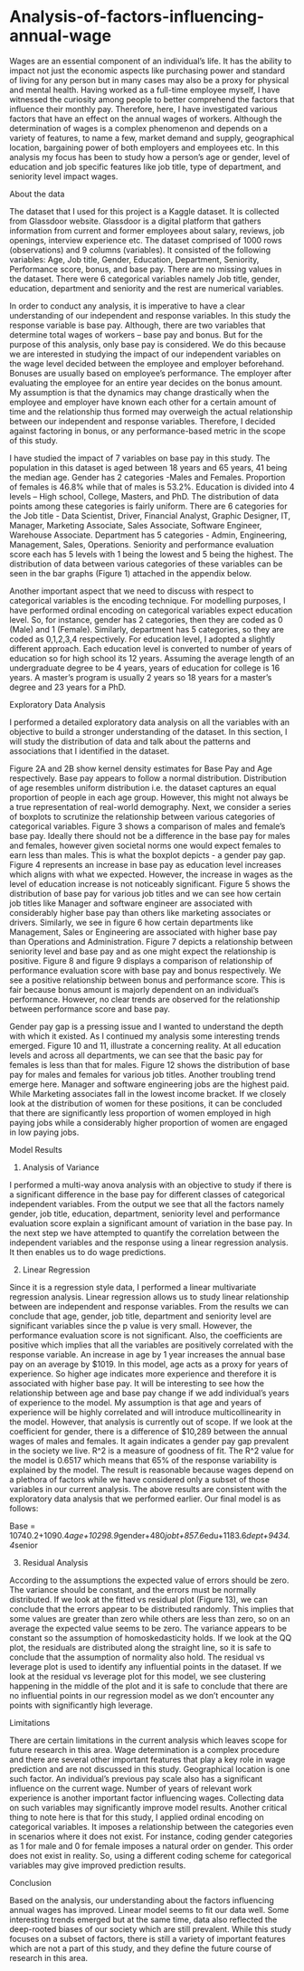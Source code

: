 # Analysis-of-factors-influencing-annual-wage

Wages are an essential component of an individual’s life. It has the ability to impact not just the economic aspects like purchasing power and standard of living for any person but in many cases may also be a proxy for physical and mental health. Having worked as a full-time employee myself, I have witnessed the curiosity among people to better comprehend the factors that influence their monthly pay. Therefore, here, I have investigated various factors that have an effect on the annual wages of workers. Although the determination of wages is a complex phenomenon and depends on a variety of features, to name a few, market demand and supply, geographical location, bargaining power of both employers and employees etc. In this analysis my focus has been to study how a person’s age or gender, level of education and job specific features like job title, type of department, and seniority level impact wages. 

About the data

The dataset that I used for this project is a Kaggle dataset. It is collected from Glassdoor website. Glassdoor is a digital platform that gathers information from current and former employees about salary, reviews, job openings, interview experience etc. The dataset comprised of 1000 rows (observations) and 9 columns (variables). It consisted of the following variables: Age, Job title, Gender, Education, Department, Seniority, Performance score, bonus, and base pay. There are no missing values in the dataset. There were 6 categorical variables namely Job title, gender, education, department and seniority and the rest are numerical variables. 

In order to conduct any analysis, it is imperative to have a clear understanding of our independent and response variables. In this study the response variable is base pay. Although, there are two variables that determine total wages of workers – base pay and bonus. But for the purpose of this analysis, only base pay is considered. We do this because we are interested in studying the impact of our independent variables on the wage level decided between the employee and employer beforehand. Bonuses are usually based on employee’s performance. The employer after evaluating the employee for an entire year decides on the bonus amount. My assumption is that the dynamics may change drastically when the employee and employer have known each other for a certain amount of time and the relationship thus formed may overweigh the actual relationship between our independent and response variables. Therefore, I decided against factoring in bonus, or any performance-based metric in the scope of this study. 

I have studied the impact of 7 variables on base pay in this study. The population in this dataset is aged between 18 years and 65 years, 41 being the median age. Gender has 2 categories -Males and Females. Proportion of females is 46.8% while that of males is 53.2%. Education is divided into 4 levels – High school, College, Masters, and PhD. The distribution of data points among these categories is fairly uniform. There are 6 categories for the Job title - Data Scientist, Driver, Financial Analyst, Graphic Designer, IT, Manager, Marketing Associate, Sales Associate, Software Engineer, Warehouse Associate. Department has 5 categories - Admin, Engineering, Management, Sales, Operations. Seniority and performance evaluation score each has 5 levels with 1 being the lowest and 5 being the highest. The distribution of data between various categories of these variables can be seen in the bar graphs (Figure 1) attached in the appendix below.

Another important aspect that we need to discuss with respect to categorical variables is the encoding technique. For modelling purposes, I have performed ordinal encoding on categorical variables expect education level. So, for instance, gender has 2 categories, then they are coded as 0 (Male) and 1 (Female). Similarly, department has 5 categories, so they are coded as 0,1,2,3,4 respectively. For education level, I adopted a slightly different approach.  Each education level is converted to number of years of education so for high school its 12 years. Assuming the average length of an undergraduate degree to be 4 years, years of education for college is 16 years. A master’s program is usually 2 years so 18 years for a master’s degree and 23 years for a PhD.  

Exploratory Data Analysis

I performed a detailed exploratory data analysis on all the variables with an objective to build a stronger understanding of the dataset. In this section, I will study the distribution of data and talk about the patterns and associations that I identified in the dataset. 

Figure 2A and 2B show kernel density estimates for Base Pay and Age respectively. Base pay appears to follow a normal distribution. Distribution of age resembles uniform distribution i.e. the dataset captures an equal proportion of people in each age group. However, this might not always be a true representation of real-world demography. Next, we consider a series of boxplots to scrutinize the relationship between various categories of categorical variables. Figure 3 shows a comparison of males and female’s base pay. Ideally there should not be a difference in the base pay for males and females, however given societal norms one would expect females to earn less than males. This is what the boxplot depicts - a gender pay gap. Figure 4 represents an increase in base pay as education level increases which aligns with what we expected. However, the increase in wages as the level of education increase is not noticeably significant. Figure 5 shows the distribution of base pay for various job titles and we can see how certain job titles like Manager and software engineer are associated with considerably higher base pay than others like marketing associates or drivers. Similarly, we see in figure 6 how certain departments like Management, Sales or Engineering are associated with higher base pay than Operations and Administration. Figure 7 depicts a relationship between seniority level and base pay and as one might expect the relationship is positive. Figure 8 and figure 9 displays a comparison of relationship of performance evaluation score with base pay and bonus respectively. We see a positive relationship between bonus and performance score. This is fair because bonus amount is majorly dependent on an individual’s performance. However, no clear trends are observed for the relationship between performance score and base pay. 

Gender pay gap is a pressing issue and I wanted to understand the depth with which it existed. As I continued my analysis some interesting trends emerged. Figure 10 and 11, illustrate a concerning reality. At all education levels and across all departments, we can see that the basic pay for females is less than that for males. Figure 12 shows the distribution of base pay for males and females for various job titles. Another troubling trend emerge here.  Manager and software engineering jobs are the highest paid. While Marketing associates fall in the lowest income bracket. If we closely look at the distribution of women for these positions, it can be concluded that there are significantly less proportion of women employed in high paying jobs while a considerably higher proportion of women are engaged in low paying jobs.

Model Results

1.	Analysis of Variance

I performed a multi-way anova analysis with an objective to study if there is a significant difference in the base pay for different classes of categorical independent variables. From the output we see that all the factors namely gender, job title, education, department, seniority level and performance evaluation score explain a significant amount of variation in the base pay. In the next step we have attempted to quantify the correlation between the independent variables and the response using a linear regression analysis. It then enables us to do wage predictions.

2.	Linear Regression

Since it is a regression style data, I performed a linear multivariate regression analysis. Linear regression allows us to study linear relationship between are independent and response variables. From the results we can conclude that age, gender, job title, department and seniority level are significant variables since the p value is very small. However, the performance evaluation score is not significant. Also, the coefficients are positive which implies that all the variables are positively correlated with the response variable. An increase in age by 1 year increases the annual base pay on an average by $1019. In this model, age acts as a proxy for years of experience. So higher age indicates more experience and therefore it is associated with higher base pay. It will be interesting to see how the relationship between age and base pay change if we add individual’s years of experience to the model. My assumption is that age and years of experience will be highly correlated and will introduce multicollinearity in the model. However, that analysis is currently out of scope. If we look at the coefficient for gender, there is a difference of $10,289 between the annual wages of males and females.  It again indicates a gender pay gap prevalent in the society we live. R^2 is a measure of goodness of fit. The R^2 value for the model is 0.6517 which means that 65% of the response variability is explained by the model. The result is reasonable because wages depend on a plethora of factors while we have considered only a subset of those variables in our current analysis. The above results are consistent with the exploratory data analysis that we performed earlier. Our final model is as follows:

Base = 10740.2+1090.4*age+10298.9*gender+480*jobt+857.6*edu+1183.6*dept+9434.4*senior 

3.	Residual Analysis

According to the assumptions the expected value of errors should be zero. The variance should be constant, and the errors must be normally distributed. If we look at the fitted vs residual plot (Figure 13), we can conclude that the errors appear to be distributed randomly. This implies that some values are greater than zero while others are less than zero, so on an average the expected value seems to be zero. The variance appears to be constant so the assumption of homoskedasticity holds. If we look at the QQ plot, the residuals are distributed along the straight line, so it is safe to conclude that the assumption of normality also hold. The residual vs leverage plot is used to identify any influential points in the dataset. If we look at the residual vs leverage plot for this model, we see clustering happening in the middle of the plot and it is safe to conclude that there are no influential points in our regression model as we don’t encounter any points with significantly high leverage. 

Limitations

There are certain limitations in the current analysis which leaves scope for future research in this area. Wage determination is a complex procedure and there are several other important features that play a key role in wage prediction and are not discussed in this study. Geographical location is one such factor. An individual’s previous pay scale also has a significant influence on the current wage. Number of years of relevant work experience is another important factor influencing wages. Collecting data on such variables may significantly improve model results. Another critical thing to note here is that for this study, I applied ordinal encoding on categorical variables. It imposes a relationship between the categories even in scenarios where it does not exist. For instance, coding gender categories as 1 for male and 0 for female imposes a natural order on gender. This order does not exist in reality. So, using a different coding scheme for categorical variables may give improved prediction results.

Conclusion
 
Based on the analysis, our understanding about the factors influencing annual wages has improved. Linear model seems to fit our data well. Some interesting trends emerged but at the same time, data also reflected the deep-rooted biases of our society which are still prevalent. While this study focuses on a subset of factors, there is still a variety of important features which are not a part of this study, and they define the future course of research in this area. 

